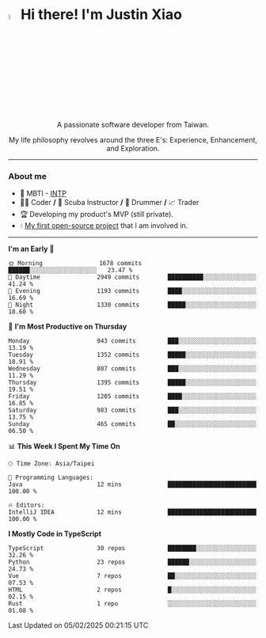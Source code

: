 # <img src="https://media.giphy.com/media/hvRJCLFzcasrR4ia7z/giphy.gif" width="5%">Hi there! I'm Justin Xiao
<p align="center">A passionate software developer from Taiwan.  </p>
<p align="center">My life philosophy revolves around the three E's: Experience, Enhancement, and Exploration.</p>

---
### About me
- 👀 MBTI - [INTP](https://www.16personalities.com/intp-personality)
- 👨‍💻 Coder **/** 🤿 Scuba Instructor **/** 🥁 Drummer **/** 📈 Trader
- 🏆 Developing my product's MVP (still private).
- 💧 [My first open-source project](https://github.com/Game-as-a-Service/Game-Lobby-Web) that I am involved in.

---
<!--START_SECTION:waka-->
**I'm an Early 🐤** 

```text
🌞 Morning                1678 commits        ██████░░░░░░░░░░░░░░░░░░░   23.47 % 
🌆 Daytime                2949 commits        ██████████░░░░░░░░░░░░░░░   41.24 % 
🌃 Evening                1193 commits        ████░░░░░░░░░░░░░░░░░░░░░   16.69 % 
🌙 Night                  1330 commits        █████░░░░░░░░░░░░░░░░░░░░   18.60 % 
```
📅 **I'm Most Productive on Thursday** 

```text
Monday                   943 commits         ███░░░░░░░░░░░░░░░░░░░░░░   13.19 % 
Tuesday                  1352 commits        █████░░░░░░░░░░░░░░░░░░░░   18.91 % 
Wednesday                807 commits         ███░░░░░░░░░░░░░░░░░░░░░░   11.29 % 
Thursday                 1395 commits        █████░░░░░░░░░░░░░░░░░░░░   19.51 % 
Friday                   1205 commits        ████░░░░░░░░░░░░░░░░░░░░░   16.85 % 
Saturday                 983 commits         ███░░░░░░░░░░░░░░░░░░░░░░   13.75 % 
Sunday                   465 commits         ██░░░░░░░░░░░░░░░░░░░░░░░   06.50 % 
```


📊 **This Week I Spent My Time On** 

```text
🕑︎ Time Zone: Asia/Taipei

💬 Programming Languages: 
Java                     12 mins             █████████████████████████   100.00 % 

🔥 Editors: 
IntelliJ IDEA            12 mins             █████████████████████████   100.00 % 
```

**I Mostly Code in TypeScript** 

```text
TypeScript               30 repos            ████████░░░░░░░░░░░░░░░░░   32.26 % 
Python                   23 repos            ██████░░░░░░░░░░░░░░░░░░░   24.73 % 
Vue                      7 repos             ██░░░░░░░░░░░░░░░░░░░░░░░   07.53 % 
HTML                     2 repos             █░░░░░░░░░░░░░░░░░░░░░░░░   02.15 % 
Rust                     1 repo              ░░░░░░░░░░░░░░░░░░░░░░░░░   01.08 % 
```




 Last Updated on 05/02/2025 00:21:15 UTC
<!--END_SECTION:waka-->
